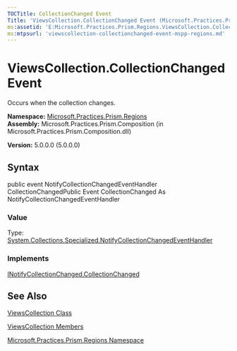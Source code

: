 ```yaml
---
TOCTitle: CollectionChanged Event
Title: 'ViewsCollection.CollectionChanged Event (Microsoft.Practices.Prism.Regions)'
ms:assetid: 'E:Microsoft.Practices.Prism.Regions.ViewsCollection.CollectionChanged'
ms:mtpsurl: 'viewscollection-collectionchanged-event-mspp-regions.md'
---
```


# ViewsCollection.CollectionChanged Event

Occurs when the collection changes.

**Namespace:** [Microsoft.Practices.Prism.Regions](https://msdn.microsoft.com/library/microsoft.practices.prism.regions)
**Assembly:** Microsoft.Practices.Prism.Composition (in Microsoft.Practices.Prism.Composition.dll)

**Version:** 5.0.0.0 (5.0.0.0)

## Syntax
public event NotifyCollectionChangedEventHandler CollectionChangedPublic Event CollectionChanged As NotifyCollectionChangedEventHandler
### Value

Type: [System.Collections.Specialized.NotifyCollectionChangedEventHandler](http://msdn.microsoft.com/en-us/library/ms628284)
### Implements

[INotifyCollectionChanged.CollectionChanged](http://msdn.microsoft.com/en-us/library/ms653382)

## See Also
[ViewsCollection Class](https://msdn.microsoft.com/library/microsoft.practices.prism.regions.viewscollection)

[ViewsCollection Members](https://msdn.microsoft.com/allmembers.t:microsoft.practices.prism.regions.viewscollection)

[Microsoft.Practices.Prism.Regions Namespace](https://msdn.microsoft.com/library/microsoft.practices.prism.regions)
